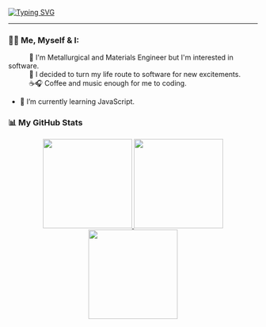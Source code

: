 <a href="https://git.io/typing-svg"><img src="https://readme-typing-svg.demolab.com?font=Fira+Code&size=25&pause=1000&color=42b757&background=000000&width=800&lines=Hello🙋🏻‍♀️+I'm+Zehra.;👀" alt="Typing SVG" /></a>
* * *
<!--
**zehraseren/ZehraSeren** is a ✨ _special_ ✨ repository because its `README.md` (this file) appears on your GitHub profile. </br> -->

### 👩‍💻 Me, Myself & I:
&emsp;&emsp;&emsp;👻 I'm Metallurgical and Materials Engineer but I'm interested in software. </br>
&emsp;&emsp;&emsp;🌠 I decided to turn my life route to software for new excitements. </br>
&emsp;&emsp;&emsp;☕🎧 Coffee and music enough for me to coding. </br>

- 🐣 I’m currently learning JavaScript.

### 📊 My GitHub Stats


<div align="center">
  <a href="https://github.com/zehraseren">
  <img height="180em" src="https://github-readme-stats.vercel.app/api?username=zehraseren&theme=codeSTACKr&hide_border=true&include_all_commits=false&count_private=true"/>
  <img height="180em" src="https://github-readme-streak-stats.herokuapp.com/?user=zehraseren&theme=codeSTACKr&hide_border=true"/>
  <img height="180em" src="https://github-readme-stats.vercel.app/api/top-langs/?username=zehraseren&theme=codeSTACKr&hide_border=true&include_all_commits=false&count_private=true&layout=compact"/>
</div>

